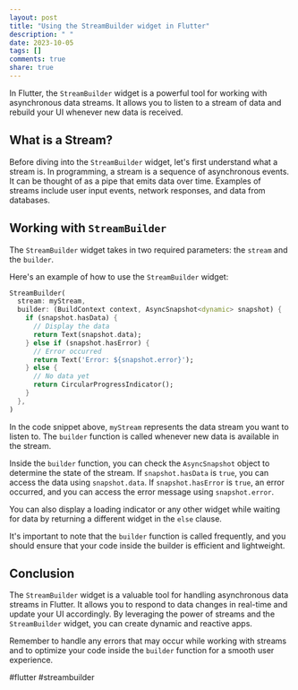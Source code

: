 ```yaml
---
layout: post
title: "Using the StreamBuilder widget in Flutter"
description: " "
date: 2023-10-05
tags: []
comments: true
share: true
---
```


In Flutter, the `StreamBuilder` widget is a powerful tool for working with asynchronous data streams. It allows you to listen to a stream of data and rebuild your UI whenever new data is received.

## What is a Stream?

Before diving into the `StreamBuilder` widget, let's first understand what a stream is. In programming, a stream is a sequence of asynchronous events. It can be thought of as a pipe that emits data over time. Examples of streams include user input events, network responses, and data from databases.

## Working with `StreamBuilder`

The `StreamBuilder` widget takes in two required parameters: the `stream` and the `builder`.

Here's an example of how to use the `StreamBuilder` widget:

```dart
StreamBuilder(
  stream: myStream,
  builder: (BuildContext context, AsyncSnapshot<dynamic> snapshot) {
    if (snapshot.hasData) {
      // Display the data
      return Text(snapshot.data);
    } else if (snapshot.hasError) {
      // Error occurred
      return Text('Error: ${snapshot.error}');
    } else {
      // No data yet
      return CircularProgressIndicator();
    }
  },
)
```

In the code snippet above, `myStream` represents the data stream you want to listen to. The `builder` function is called whenever new data is available in the stream.

Inside the `builder` function, you can check the `AsyncSnapshot` object to determine the state of the stream. If `snapshot.hasData` is `true`, you can access the data using `snapshot.data`. If `snapshot.hasError` is `true`, an error occurred, and you can access the error message using `snapshot.error`.

You can also display a loading indicator or any other widget while waiting for data by returning a different widget in the `else` clause.

It's important to note that the `builder` function is called frequently, and you should ensure that your code inside the builder is efficient and lightweight.

## Conclusion

The `StreamBuilder` widget is a valuable tool for handling asynchronous data streams in Flutter. It allows you to respond to data changes in real-time and update your UI accordingly. By leveraging the power of streams and the `StreamBuilder` widget, you can create dynamic and reactive apps.

Remember to handle any errors that may occur while working with streams and to optimize your code inside the `builder` function for a smooth user experience.

#flutter #streambuilder